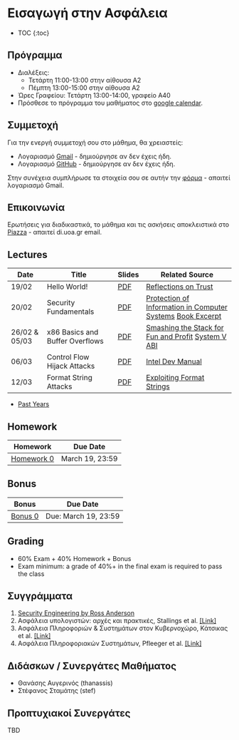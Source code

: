 #  Εισαγωγή στην Ασφάλεια

* TOC
{:toc}

## Πρόγραμμα

* Διαλέξεις:
    * Τετάρτη 11:00-13:00 στην αίθουσα Α2
    * Πέμπτη 13:00-15:00 στην αίθουσα Α2
* Ώρες Γραφείου: Τετάρτη 13:00-14:00, γραφείο Α40
* Πρόσθεσε το πρόγραμμα του μαθήματος στο [google calendar](https://calendar.google.com/calendar/u/3?cid=Y19mMDU1MTYyMjcyYjI1ZjY5ZThhYjcxODY2OTYzMmNiOGJiYTc5MDJjYTYzYThlNTRiZGFhOGVjYTJkYTA0NDg0QGdyb3VwLmNhbGVuZGFyLmdvb2dsZS5jb20).

## Συμμετοχή

Για την ενεργή συμμετοχή σου στο μάθημα, θα χρειαστείς:

* Λογαριασμό [Gmail](https://accounts.google.com/SignUp) - δημιούργησε αν δεν έχεις ήδη.
* Λογαριασμό [GitHub](https://github.com/join) - δημιούργησε αν δεν έχεις ήδη.

Στην συνέχεια συμπλήρωσε τα στοιχεία σου σε αυτήν την [φόρμα](https://forms.gle/5f1GroXqks6dfVpS7) - απαιτεί λογαριασμό Gmail.

## Επικοινωνία

Ερωτήσεις για διαδικαστικά, το μάθημα και τις ασκήσεις αποκλειστικά στο [Piazza](https://piazza.com/uoa.gr/spring2025/1c4cb7f) - απαιτεί di.uoa.gr email.

## Lectures

| Date | Title | Slides | Related Source |
| --- | --- | --- | --- |
| 19/02 | Hello World! | [PDF](./resources/00-introduction.pdf) | [Reflections on Trust](https://www.cs.cmu.edu/~rdriley/487/papers/Thompson_1984_ReflectionsonTrustingTrust.pdf)|
| 20/02 | Security Fundamentals | [PDF](./resources/01-security-fundamentals.pdf) | [Protection of Information in Computer Systems](https://www.cl.cam.ac.uk/teaching/1011/R01/75-protection.pdf) [Book Excerpt](https://beerkay.github.io/cs529/content/papers/saltzerschroeder.pdf) |
| 26/02 & 05/03 | x86 Basics and Buffer Overflows | [PDF](./resources/02-x86-buffer-overflows.pdf) | [Smashing the Stack for Fun and Profit](http://phrack.org/issues/49/14.html#article) [System V ABI](https://refspecs.linuxbase.org/elf/x86_64-abi-0.99.pdf) |
| 06/03 | Control Flow Hijack Attacks | [PDF](./resources/04-control-flow-hijacks.pdf) | [Intel Dev Manual](https://www.intel.com/content/www/us/en/developer/articles/technical/intel-sdm.html) |
| 12/03 | Format String Attacks | [PDF](./resources/05-format-string-attacks.pdf) | [Exploiting Format Strings](https://cs155.stanford.edu/papers/formatstring-1.2.pdf) |

* [Past Years](https://ys13.chatzi.org/)

## Homework

| Homework | Due Date |
| --- | --- |
| [Homework 0](https://classroom.github.com/a/O3y_pTl_) | March 19, 23:59 |

## Bonus

| Bonus | Due Date |
| --- | --- |
| [Bonus 0](https://classroom.github.com/a/Gmlu2CDI) | Due: March 19, 23:59 |

## Grading

* 60% Exam + 40% Homework + Bonus
* Exam minimum: a grade of 40%+ in the final exam is required to pass the class

## Συγγράμματα

1. [Security Engineering by Ross Anderson](https://github.com/tpn/pdfs/blob/master/Security%20Engineering%20-%20Ross%20Anderson%20(v1).pdf)
1. Ασφάλεια υπολογιστών: αρχές και πρακτικές, Stallings et al. [[Link]](https://service.eudoxus.gr/search/#a/id:50656354/0)
1. Ασφάλεια Πληροφοριών & Συστημάτων στον Κυβερνοχώρο, Κάτσικας et al. [[Link]](https://service.eudoxus.gr/search/#a/id:50656354/0)
1. Ασφάλεια Πληροφοριακών Συστημάτων, Pfleeger et al. [[Link]](https://service.eudoxus.gr/search/#a/id:50656354/0)

## Διδάσκων / Συνεργάτες Μαθήματος

* Θανάσης Αυγερινός (thanassis)
* Στέφανος Σταμάτης (stef)

## Προπτυχιακοί Συνεργάτες

TBD
